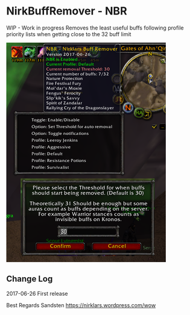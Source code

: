 # NirkBuffRemover - NBR

WIP - Work in progress
Removes the least useful buffs following profile priority lists when getting close to the 32 buff limit

![Image of NBR](screenshot.png)

## Change Log

2017-06-26
First release 

Best Regards
Sandsten
https://nirklars.wordpress.com/wow